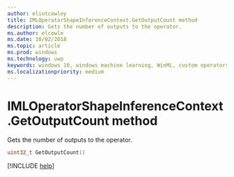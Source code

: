 ```yaml
---
author: eliotcowley
title: IMLOperatorShapeInferenceContext.GetOutputCount method
description: Gets the number of outputs to the operator.
ms.author: elcowle
ms.date: 10/02/2018
ms.topic: article
ms.prod: windows
ms.technology: uwp
keywords: windows 10, windows machine learning, WinML, custom operators, GetOutputCount
ms.localizationpriority: medium
---
```


# IMLOperatorShapeInferenceContext.GetOutputCount method

Gets the number of outputs to the operator.

```cpp
uint32_t GetOutputCount()
```

[!INCLUDE [help](../includes/get-help.md)]